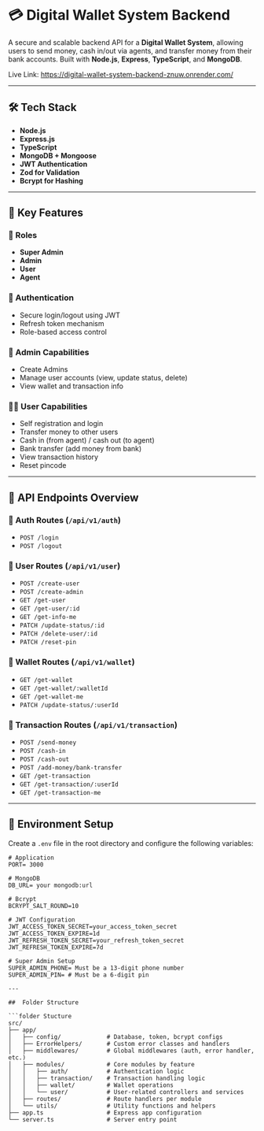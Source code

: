 # 💳 Digital Wallet System Backend

A secure and scalable backend API for a **Digital Wallet System**, allowing users to send money, cash in/out via agents, and transfer money from their bank accounts. Built with **Node.js**, **Express**, **TypeScript**, and **MongoDB**.

Live Link: https://digital-wallet-system-backend-znuw.onrender.com/

---

## 🛠 Tech Stack

- **Node.js**
- **Express.js**
- **TypeScript**
- **MongoDB + Mongoose**
- **JWT Authentication**
- **Zod for Validation**
- **Bcrypt for Hashing**

---

## 🚀 Key Features

### 👥 Roles
- **Super Admin**
- **Admin**
- **User**
- **Agent**

### 🔑 Authentication
- Secure login/logout using JWT
- Refresh token mechanism
- Role-based access control

### 👤 Admin Capabilities
- Create Admins
- Manage user accounts (view, update status, delete)
- View wallet and transaction info

### 👨‍💼 User Capabilities
- Self registration and login
- Transfer money to other users
- Cash in (from agent) / cash out (to agent)
- Bank transfer (add money from bank)
- View transaction history
- Reset pincode

---

## 📂 API Endpoints Overview

### 🔐 Auth Routes (`/api/v1/auth`)
- `POST /login`
- `POST /logout`

### 👤 User Routes (`/api/v1/user`)
- `POST /create-user`
- `POST /create-admin`
- `GET /get-user`
- `GET /get-user/:id`
- `GET /get-info-me`
- `PATCH /update-status/:id`
- `PATCH /delete-user/:id`
- `PATCH /reset-pin`

### 💼 Wallet Routes (`/api/v1/wallet`)
- `GET /get-wallet`
- `GET /get-wallet/:walletId`
- `GET /get-wallet-me`
- `PATCH /update-status/:userId`

### 💸 Transaction Routes (`/api/v1/transaction`)
- `POST /send-money`
- `POST /cash-in`
- `POST /cash-out`
- `POST /add-money/bank-transfer`
- `GET /get-transaction`
- `GET /get-transaction/:userId`
- `GET /get-transaction-me`

---

## 🧪 Environment Setup

Create a `.env` file in the root directory and configure the following variables:

```env
# Application
PORT= 3000

# MongoDB
DB_URL= your mongodb:url

# Bcrypt
BCRYPT_SALT_ROUND=10

# JWT Configuration
JWT_ACCESS_TOKEN_SECRET=your_access_token_secret
JWT_ACCESS_TOKEN_EXPIRE=1d
JWT_REFRESH_TOKEN_SECRET=your_refresh_token_secret
JWT_REFRESH_TOKEN_EXPIRE=7d

# Super Admin Setup
SUPER_ADMIN_PHONE= Must be a 13-digit phone number
SUPER_ADMIN_PIN= # Must be a 6-digit pin

---

##  Folder Structure

```folder Stucture
src/
├── app/
│   ├── config/             # Database, token, bcrypt configs
│   ├── ErrorHelpers/       # Custom error classes and handlers
│   ├── middlewares/        # Global middlewares (auth, error handler, etc.)
│   ├── modules/            # Core modules by feature
│   │   ├── auth/           # Authentication logic
│   │   ├── transaction/    # Transaction handling logic
│   │   ├── wallet/         # Wallet operations
│   │   └── user/           # User-related controllers and services
│   ├── routes/             # Route handlers per module
│   └── utils/              # Utility functions and helpers
├── app.ts                  # Express app configuration
└── server.ts               # Server entry point
